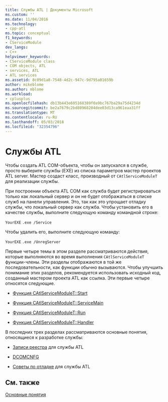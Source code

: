 ```yaml
---
title: Службы ATL | Документы Microsoft
ms.custom: ''
ms.date: 11/04/2016
ms.technology:
- cpp-atl
ms.topic: conceptual
f1_keywords:
- CServiceModule
dev_langs:
- C++
helpviewer_keywords:
- CServiceModule class
- COM objects, ATL
- services, ATL
- ATL services
ms.assetid: 8c09d1a8-7548-4d2c-947c-9d795a81659b
author: mikeblome
ms.author: mblome
ms.workload:
- cplusplus
ms.openlocfilehash: db13b443e605168389f0a9bc767ba29a75d4234d
ms.sourcegitcommit: be2a7679c2bd80968204dee03d13ca961eaa31ff
ms.translationtype: MT
ms.contentlocale: ru-RU
ms.lasthandoff: 05/03/2018
ms.locfileid: "32354796"
---
```

# <a name="atl-services"></a>Службы ATL
Чтобы создать ATL COM-объекта, чтобы он запускался в службе, просто выберите службы (EXE) из списка параметров мастер проектов ATL server. Мастер создаст класс, производный от `CAtlServiceModuleT` для реализации службы.  
  
 При построении объекта ATL COM как служба будет регистрироваться только как локальный сервер и он не будет отображаться в списке служб на панели управления. Это, так как это упрощает отладку службы, что локальный сервер как служба. Чтобы установить его в качестве службы, выполните следующую команду командной строке:  
  
 `YourEXE` `.exe /Service`  
  
 Чтобы удалить его, выполните следующую команду:  
  
 `YourEXE` `.exe /UnregServer`  
  
 Первые четыре темы в этом разделе рассматриваются действия, которые выполняются во время выполнения `CAtlServiceModuleT` функции-члены. Эти разделы отображаются в той же последовательности, как функции обычно вызываются. Чтобы улучшить понимание этих разделов, рекомендуется использовать исходный код, созданный мастером проекта ATL как ссылка. Эти первые четыре относятся следующие.  
  

-   [Функция CAtlServiceModuleT::Start](../atl/reference/catlservicemodulet-class.md#start)  
  
-   [Функция CAtlServiceModuleT::ServiceMain](../atl/reference/catlservicemodulet-class.md#servicemain)  
  
-   [Функция CAtlServiceModuleT::Run](../atl/reference/catlservicemodulet-class.md#run)  
  
-   [Функция CAtlServiceModuleT::Handler](../atl/reference/catlservicemodulet-class.md#handler)  
  
 В последних трех разделах рассматриваются основные понятия, относящиеся к разработке службы:  
  
-   [Записи реестра](../atl/registry-entries.md) для службы ATL  
  
-   [DCOMCNFG](../atl/dcomcnfg.md)  
  
-   [Советы по отладке](../atl/debugging-tips.md) для службы ATL  
  
## <a name="see-also"></a>См. также  
 [Основные понятия](../atl/active-template-library-atl-concepts.md)

